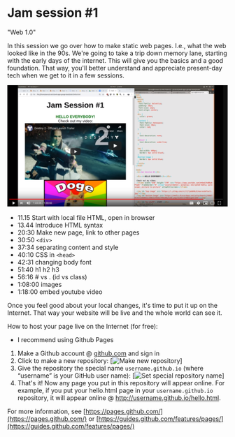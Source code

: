 # Jam session #1
"Web 1.0" 

In this session we go over how to make static web pages. I.e., what the web looked like in the 90s. 
We're going to take a trip down memory lane, starting with the early days of the internet. 
This will give you the basics and a good foundation. 
That way, you'll better understand and appreciate present-day tech when we get to it in a few sessions.


[![Jam Session #1](1-static-html-css.PNG)](https://www.youtube.com/watch?v=jgw1XBNY5Ko)


- 11.15 Start with local file HTML, open in browser 
- 13.44 Introduce HTML syntax
- 20:30 Make new page, link to other pages
- 30:50 `<div>`
- 37:34 separating content and style
- 40:10 CSS in `<head>`
- 42:31 changing body font
- 51:40 h1 h2 h3
- 56:16 # vs . (id vs class)
- 1:08:00 images
- 1:18:00 embed youtube video


Once you feel good about your local changes, it's time to put it up on the Internet. That way your website will be live and the whole world can see it. 

How to host your page live on the Internet (for free):
- I recommend using Github Pages
1. Make a Github account @ [github.com](https://github.com/) and sign in
2. Click to make a new repository:
   [![Make new repository](https://guides.github.com/features/pages/create-new-repo-button.png)]
3. Give the repository the special name `username.github.io` (where “username” is your GitHub user name):
  [![Set special repository name](https://guides.github.com/features/pages/create-new-repo-screen.png)]
4. That's it! Now any page you put in this repository will appear online. 
    For example, if you put your hello.html page in your `username.github.io` repository, it will appear online @ http://username.github.io/hello.html. 
    
For more information, see [https://pages.github.com/](https://pages.github.com/) or [https://guides.github.com/features/pages/](https://guides.github.com/features/pages/)
   
